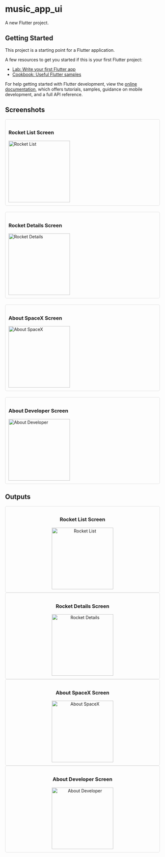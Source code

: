 # music_app_ui

A new Flutter project.

## Getting Started

This project is a starting point for a Flutter application.

A few resources to get you started if this is your first Flutter project:

- [Lab: Write your first Flutter app](https://docs.flutter.dev/get-started/codelab)
- [Cookbook: Useful Flutter samples](https://docs.flutter.dev/cookbook)

For help getting started with Flutter development, view the
[online documentation](https://docs.flutter.dev/), which offers tutorials,
samples, guidance on mobile development, and a full API reference.


## Screenshots
<div style="display: grid; grid-template-columns: repeat(auto-fit, minmax(250px, 1fr)); gap: 20px;">

<div style="padding: 10px; border: 1px solid #ddd; border-radius: 5px;">
  <h3>Rocket List Screen</h3>
  <img src="https://github.com/PrathameshMalavi/MusicUiTemplate-Assingment/assets/114830029/cf6101bb-5351-458a-9b51-8f465121051e" alt="Rocket List" width="200" style="max-width: 50%;">
</div>

<div style="padding: 10px; border: 1px solid #ddd; border-radius: 5px;">
  <h3>Rocket Details Screen</h3>
  <img src="https://github.com/PrathameshMalavi/MusicUiTemplate-Assingment/assets/114830029/f6ca4851-2432-4c66-a21c-52cb92056065" alt="Rocket Details" width="200" style="max-width: 50%;">
</div>

<div style="padding: 10px; border: 1px solid #ddd; border-radius: 5px;">
  <h3>About SpaceX Screen</h3>
  <img src="https://github.com/PrathameshMalavi/MusicUiTemplate-Assingment/assets/114830029/20668c71-aaab-4a98-8c3d-3a60a87e4c28" alt="About SpaceX" width="200" style="max-width: 50%;">
</div>

<div style="padding: 10px; border: 1px solid #ddd; border-radius: 5px;">
  <h3>About Developer Screen</h3>
  <img src="https://github.com/PrathameshMalavi/MusicUiTemplate-Assingment/assets/114830029/852c266d-6f80-4ed7-b7e8-ad34452b1267" alt="About Developer" width="200" style="max-width: 50%;">
</div>

</div>

## Outputs

<div align="center">
<div style="padding: 10px; border: 1px solid #ddd; border-radius: 5px;">
  <h3>Rocket List Screen</h3>
  <img src="https://github.com/PrathameshMalavi/MusicUiTemplate-Assingment/assets/114830029/cf6101bb-5351-458a-9b51-8f465121051e" alt="Rocket List" width="200" style="max-width: 50%;">
</div>

<div style="padding: 10px; border: 1px solid #ddd; border-radius: 5px;">
  <h3>Rocket Details Screen</h3>
  <img src="https://github.com/PrathameshMalavi/MusicUiTemplate-Assingment/assets/114830029/f6ca4851-2432-4c66-a21c-52cb92056065" alt="Rocket Details" width="200" style="max-width: 50%;">
</div>
</div>
<div align="center">
<div style="padding: 10px; border: 1px solid #ddd; border-radius: 5px;">
  <h3>About SpaceX Screen</h3>
  <img src="https://github.com/PrathameshMalavi/MusicUiTemplate-Assingment/assets/114830029/20668c71-aaab-4a98-8c3d-3a60a87e4c28" alt="About SpaceX" width="200" style="max-width: 50%;">
</div>

<div style="padding: 10px; border: 1px solid #ddd; border-radius: 5px;">
  <h3>About Developer Screen</h3>
  <img src="https://github.com/PrathameshMalavi/MusicUiTemplate-Assingment/assets/114830029/852c266d-6f80-4ed7-b7e8-ad34452b1267" alt="About Developer" width="200" style="max-width: 50%;">
</div>
</div>




